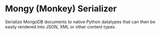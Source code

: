 # Mongy (Monkey) Serializer
Serialize MongoDB documents to native Python datatypes that can then be easily rendered into JSON, XML or other content types.
